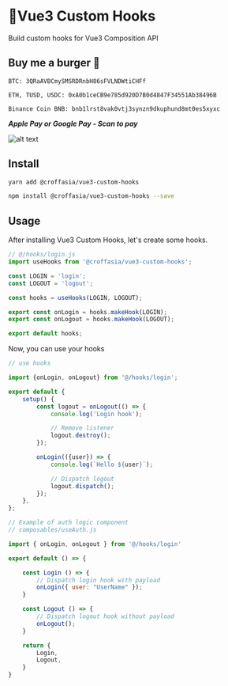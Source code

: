 # 💪Vue3 Custom Hooks

Build custom hooks for Vue3 Composition API

## Buy me a burger 🍔
```
BTC: 3QRaAVBCmySMSRDRnbH86sFVLNDWtiCHFf
```
```
ETH, TUSD, USDC: 0xA0b1ceCB9e785d920D7B0d4847F34551Ab38496B
```
```
Binance Coin BNB: bnb1lrst8vak0vtj3synzn9dkuphund8mt0es5xyxc
```
***Apple Pay or Google Pay - Scan to pay***


![alt text](https://wayforpay.com/qr/img?token=qe178b52fd447&size=100 "QR")


## Install

```sh
yarn add @croffasia/vue3-custom-hooks
```

```sh
npm install @croffasia/vue3-custom-hooks --save
```

## Usage

After installing Vue3 Custom Hooks, let's create some hooks.

```js
// @/hooks/login.js
import useHooks from '@croffasia/vue3-custom-hooks';

const LOGIN = 'login';
const LOGOUT = 'logout';

const hooks = useHooks(LOGIN, LOGOUT);

export const onLogin = hooks.makeHook(LOGIN);
export const onLogout = hooks.makeHook(LOGOUT);

export default hooks;
```

Now, you can use your hooks

```js
// use hooks

import {onLogin, onLogout} from '@/hooks/login';

export default {
	setup() {
		const logout = onLogout(() => {
			console.log('Login hook');

			// Remove listener
			logout.destroy();
		});

		onLogin(({user}) => {
			console.log(`Hello ${user}`);

			// Dispatch logout
			logout.dispatch();
		});
	},
};
```

```js
// Example of auth logic component
// composables/useAuth.js

import { onLogin, onLogout } from '@/hooks/login'

export default () => {

    const Login () => {
        // Dispatch login hook with payload
        onLogin({ user: "UserName" });
    }

    const Logout () => {
        // Dispatch logout hook without payload
        onLogout();
    }

    return {
        Login,
        Logout,
    }
}
```
